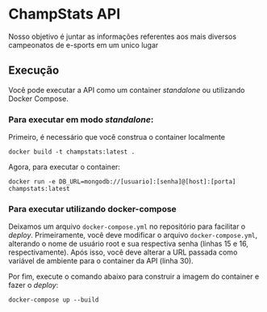 # ChampStats API

Nosso objetivo é juntar as informações referentes aos mais diversos campeonatos de e-sports em um unico lugar

## Execução

Você pode executar a API como um container _standalone_ ou utilizando Docker Compose.

### Para executar em modo _standalone_:

Primeiro, é necessário que você construa o container localmente
```shell
docker build -t champstats:latest . 
```

Agora, para executar o container:
```shell
docker run -e DB_URL=mongodb://[usuario]:[senha]@[host]:[porta] champstats:latest
```

### Para executar utilizando docker-compose

Deixamos um arquivo `docker-compose.yml` no repositório para facilitar o _deploy_.
Primeiramente, você deve modificar o arquivo `docker-compose.yml`, alterando
o nome de usuário root e sua respectiva senha (linhas 15 e 16, respectivamente).
Após isso, você deve alterar a URL passada como variável de ambiente para o
container da API (linha 30).

Por fim, execute o comando abaixo para construir a imagem do container e fazer o
_deploy_:
```shell
docker-compose up --build
```

